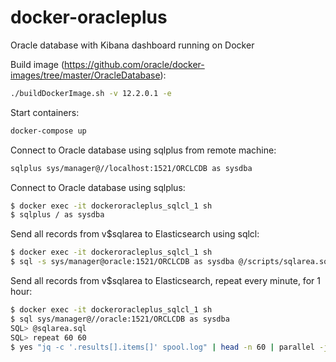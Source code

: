 # docker-oracleplus
Oracle database with Kibana dashboard running on Docker

Build image (https://github.com/oracle/docker-images/tree/master/OracleDatabase):
```bash
./buildDockerImage.sh -v 12.2.0.1 -e
```
Start containers:
```bash
docker-compose up
```

Connect to Oracle database using sqlplus from remote machine:
```bash
sqlplus sys/manager@//localhost:1521/ORCLCDB as sysdba
```

Connect to Oracle database using sqlplus:
```bash
$ docker exec -it dockeroracleplus_sqlcl_1 sh
$ sqlplus / as sysdba
```

Send all records from v$sqlarea to Elasticsearch using sqlcl:
```bash
$ docker exec -it dockeroracleplus_sqlcl_1 sh
$ sql -s sys/manager@oracle:1521/ORCLCDB as sysdba @/scripts/sqlarea.sql | jq -c '.results[].items[]' > /tmp/sqlarea.json
```

Send all records from v$sqlarea to Elasticsearch, repeat every minute, for 1 hour:
```bash
$ docker exec -it dockeroracleplus_sqlcl_1 sh
$ sql sys/manager@//oracle:1521/ORCLCDB as sysdba
SQL> @sqlarea.sql
SQL> repeat 60 60
$ yes "jq -c '.results[].items[]' spool.log" | head -n 60 | parallel -j1 --delay 60 > /tmp/sqlarea.json
```
